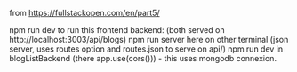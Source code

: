 from https://fullstackopen.com/en/part5/

npm run dev to run this frontend
backend: (both served on http://localhost:3003/api/blogs)
  npm run server here on other terminal (json server, uses routes option and routes.json to serve on api/)
  npm run dev in blogListBackend (there app.use(cors())) - this uses mongodb connexion.
